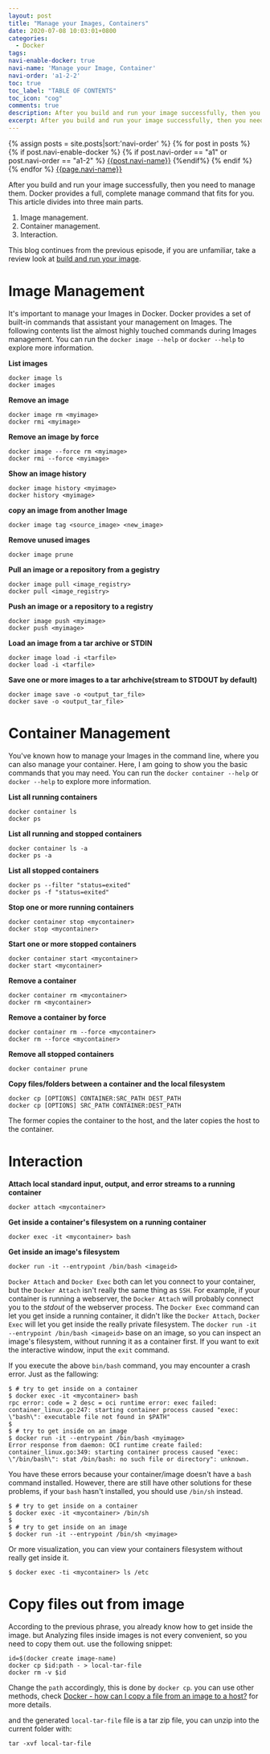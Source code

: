 ```yaml
---
layout: post
title: "Manage your Images, Containers"
date: 2020-07-08 10:03:01+0800
categories:
  - Docker
tags:
navi-enable-docker: true
navi-name: 'Manage your Image, Container'
navi-order: 'a1-2-2'
toc: true
toc_label: "TABLE OF CONTENTS"
toc_icon: "cog"
comments: true
description: After you build and run your image successfully, then you need to manage them. Docker provides a full, complete manage command that fits for you. This article divides into three main parts.It's important to manage your Images in Docker. Docker provides a set of built-in commands that assistant your management on Images.
excerpt: After you build and run your image successfully, then you need to manage them. Docker provides a full, complete manage command that fits for you. This article divides into three main parts.It's important to manage your Images in Docker. Docker provides a set of built-in commands that assistant your management on Images.
---
```

<!--navigation bar-->
<div class='navi-link-container'>
  {% assign posts = site.posts|sort:'navi-order' %}
  {% for post in posts %}
    {% if post.navi-enable-docker %}
        {% if post.navi-order == "a1" or
              post.navi-order == "a1-2"
        %}
            <a href="{{ site.baseurl }}{{ post.url }}" class='navi-link'>{{post.navi-name}}</a>
        {%endif%}
    {% endif %}
  {% endfor %}
<a class='navi-link' href="">{{page.navi-name}}</a>
</div>
<!--navigation bar-->

After you build and run your image successfully, then you need to manage them. Docker provides a full, complete manage command that fits for you. This article divides into three main parts.
1. Image management.
2. Container management.
3. Interaction.

This blog continues from the previous episode, if you are unfamiliar, take a review look at [build and run your image][1].

# Image Management
It's important to manage your Images in Docker. Docker provides a set of built-in commands that assistant your management on Images. The following contents list the almost highly touched commands during Images management. You can run the `docker image --help` or `docker --help` to explore more information.

**List images**
```
docker image ls
docker images
```

**Remove an image**
```
docker image rm <myimage>
docker rmi <myimage>
```

**Remove an image by force**
```
docker image --force rm <myimage>
docker rmi --force <myimage>
```

**Show an image history**
```
docker image history <myimage>
docker history <myimage>
```

**copy an image from another Image**
```
docker image tag <source_image> <new_image>
```

**Remove unused images**
```
docker image prune
```

**Pull an image or a repository from a gegistry**
```
docker image pull <image_registry>
docker pull <image_registry>
```

**Push an image or a repository to a registry**
```
docker image push <myimage>
docker push <myimage>
```

**Load an image from a tar archive or STDIN**
```
docker image load -i <tarfile>
docker load -i <tarfile>
```

**Save one or more images to a tar arhchive(stream to STDOUT by default)**
```
docker image save -o <output_tar_file>
docker save -o <output_tar_file>
```

<script src="https://gist.github.com/voltwu/873862bb48acfb48e87455a7419f5e5f.js"></script>

# Container Management
You've known how to manage your Images in the command line, where you can also manage your container. Here, I am going to show you the basic commands that you may need. You can run the `docker container --help` or `docker --help` to explore more information.

**List all running containers**
```
docker container ls
docker ps
```
**List all running and stopped containers**
```
docker container ls -a
docker ps -a
```
**List all stopped containers**
```
docker ps --filter "status=exited"
docker ps -f "status=exited"
```

**Stop one or more running containers**
```
docker container stop <mycontainer>
docker stop <mycontainer>
```
**Start one or more stopped containers**
```
docker container start <mycontainer>
docker start <mycontainer>
```

**Remove a container**
```
docker container rm <mycontainer>
docker rm <mycontainer>
```
**Remove a container by force**
```
docker container rm --force <mycontainer>
docker rm --force <mycontainer>
```
**Remove all stopped containers**
```
docker container prune
```

**Copy files/folders between a container and the local filesystem**
```
docker cp [OPTIONS] CONTAINER:SRC_PATH DEST_PATH
docker cp [OPTIONS] SRC_PATH CONTAINER:DEST_PATH
```
The former copies the container to the host, and the later copies the host to the container.

# Interaction

**Attach local standard input, output, and error streams to a running container**
```
docker attach <mycontainer>
```

**Get inside a container's filesystem on a running container**
```
docker exec -it <mycontainer> bash
```

**Get inside an image's filesystem**
```
docker run -it --entrypoint /bin/bash <imageid>
```

`Docker Attach` and `Docker Exec` both can let you connect to your container, but the `Docker Attach` isn't really the same thing as `SSH`.  For example, if your container is running a webserver, the `Docker Attach` will probably connect you to the *stdout* of the webserver process.  The `Docker Exec` command can let you get inside a running container, it didn't like the `Docker Attach`, `Docker Exec` will let you get inside the really private filesystem. The  `docker run -it --entrypoint /bin/bash <imageid>` base on an image, so you can inspect an image's filesystem, without running it as a container first. If you want to exit the interactive window, input the `exit` command.

If you execute the above `bin/bash` command, you may encounter a crash error. Just as the fallowing:
```CMD
$ # try to get inside on a container
$ docker exec -it <mycontainer> bash
rpc error: code = 2 desc = oci runtime error: exec failed: container_linux.go:247: starting container process caused "exec: \"bash\": executable file not found in $PATH"
$ 
$ # try to get inside on an image
$ docker run -it --entrypoint /bin/bash <myimage>
Error response from daemon: OCI runtime create failed: container_linux.go:349: starting container process caused "exec: \"/bin/bash\": stat /bin/bash: no such file or directory": unknown.
```
You have these errors because your container/image doesn't have a `bash` command installed. However, there are still have other solutions for these problems, if your `bash` hasn't installed, you should use `/bin/sh` instead.

```
$ # try to get inside on a container
$ docker exec -it <mycontainer> /bin/sh
$ 
$ # try to get inside on an image
$ docker run -it --entrypoint /bin/sh <myimage>
```
Or more visualization, you can view your containers filesystem without really get inside it.
```
$ docker exec -ti <mycontainer> ls /etc
```

# Copy files out from image
According to the previous phrase, you already know how to get inside the image. but Analyzing files inside images is not every convenient, so you need to copy them out. use the following snippet:
```
id=$(docker create image-name)
docker cp $id:path - > local-tar-file
docker rm -v $id
```
Change the `path` accordingly, this is done by `docker cp`. you can use other methods, check [Docker - how can I copy a file from an image to a host?][2] for more details.

and the generated `local-tar-file` file is a tar zip file, you can unzip into the current folder with:
```
tar -xvf local-tar-file
```



[1]: /docker/2020/07/08/build-and-run-your-image
[2]: https://stackoverflow.com/questions/25292198/docker-how-can-i-copy-a-file-from-an-image-to-a-host
